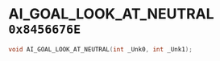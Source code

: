 # AI_GOAL_LOOK_AT_NEUTRAL `0x8456676E`

```cpp
void AI_GOAL_LOOK_AT_NEUTRAL(int _Unk0, int _Unk1);
```